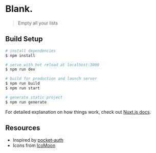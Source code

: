 # Blank.

> Empty all your lists


## Build Setup

``` bash
# install dependencies
$ npm install

# serve with hot reload at localhost:3000
$ npm run dev

# build for production and launch server
$ npm run build
$ npm run start

# generate static project
$ npm run generate
```

For detailed explanation on how things work,
check out [Nuxt.js docs](https://nuxtjs.org).


## Resources

- Inspired by [pocket-auth](https://pocket-auth.glitch.me)
- Icons from [IcoMoon](https://icomoon.io)
